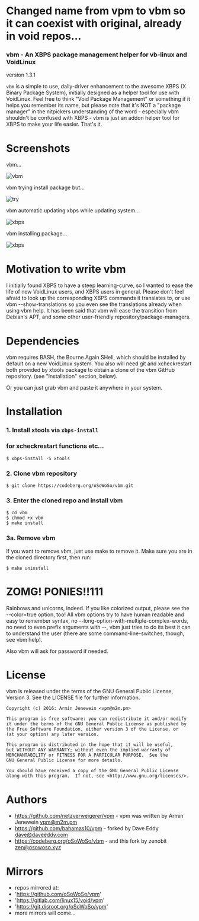 # Changed name from vpm to vbm so it can coexist with original, already in void repos...
### vbm - An XBPS package management helper for vb-linux and VoidLinux
version 1.3.1

`vbm` is a simple to use, daily-driver enhancement to the awesome XBPS (X Binary
Package System), initially designed as a helper tool for use with VoidLinux.
Feel free to think "Void Package Management" or something if it helps you
remember its name, but please note that it's NOT a "package manager" in the
nitpickers understanding of the word - especially vbm shouldn't be confused with
XBPS - vbm is just an addon helper tool for XBPS to make your life easier.
That's it.

# Screenshots

vbm...

![vbm](https://codeberg.org/oSoWoSo/vbm/raw/branch/main/screenshots/vbm1.png)

vbm trying install package but...

![try](https://codeberg.org/oSoWoSo/vbm/raw/branch/main/screenshots/vbm2.png)

vbm automatic updating xbps while updating system...

![xbps](https://codeberg.org/oSoWoSo/vbm/raw/branch/main/screenshots/vbm3.png)

vbm installing package...

![xbps](https://codeberg.org/oSoWoSo/vbm/raw/branch/main/screenshots/vbm4.png)

# Motivation to write vbm

I initially found XBPS to have a steep learning-curve, so I wanted to ease the
life of new VoidLinux users, and XBPS users in general. Please don't feel afraid
to look up the corresponding XBPS commands it translates to, or use vbm
--show-translations so you even see the translations already when using vbm
help. It has been said that vbm will ease the transition from Debian's APT, and
some other user-friendly repository/package-managers.

# Dependencies

vbm requires BASH, the Bourne Again SHell, which should be installed by default
on a new VoidLinux system. You also will need git and xcheckrestart both provided
by xtools package to obtain a clone of the vbm GitHub repository.
(see "Installation" section, below).

Or you can just grab vbm and paste it anywhere in your system.

# Installation

### 1. Install xtools via `xbps-install`
### for xcheckrestart functions etc...

    $ xbps-install -S xtools    

### 2. Clone vbm repository

    $ git clone https://codeberg.org/oSoWoSo/vbm.git

### 3. Enter the cloned repo and install vbm

    $ cd vbm
    $ chmod +x vbm
    $ make install
        
### 3a. Remove vbm

If you want to remove vbm, just use make to remove it. Make sure you are in the cloned directory first, then run:

    $ make uninstall

# ZOMG! PONIES!!111

Rainbows and unicorns, indeed. If you like colorized output, please see the
--color=true option, too! All vbm options try to have human readable and easy to
remember syntax, no --long-option-with-multiple-complex-words, no need to even
prefix arguments with --, vbm just tries to do its best it can to understand the
user (there are some command-line-switches, though, see vbm help).

Also vbm will ask for password if needed.

# License

vbm is released under the terms of the GNU General Public License,
Version 3. See the LICENSE file for further information.

```
Copyright (c) 2016: Armin Jenewein <vpm@m2m.pm>

This program is free software: you can redistribute it and/or modify
it under the terms of the GNU General Public License as published by
the Free Software Foundation, either version 3 of the License, or
(at your option) any later version.

This program is distributed in the hope that it will be useful,
but WITHOUT ANY WARRANTY; without even the implied warranty of
MERCHANTABILITY or FITNESS FOR A PARTICULAR PURPOSE.  See the
GNU General Public License for more details.

You should have received a copy of the GNU General Public License
along with this program.  If not, see <http://www.gnu.org/licenses/>.
```

# Authors

- https://github.com/netzverweigerer/vpm - vpm was written by Armin Jenewein <vpm@m2m.pm>
- https://github.com/bahamas10/vpm - forked by Dave Eddy <dave@daveeddy.com>
- https://codeberg.org/oSoWoSo/vbm - and this fork by zenobit <zen@osowoso.xyz>

# Mirrors

- repos mirrored at:
- 'https://github.com/oSoWoSo/vpm'
- 'https://gitlab.com/linux15/void/vpm'
- 'https://git.disroot.org/oSoWoSo/vpm'
- more mirrors will come...

